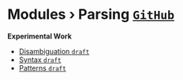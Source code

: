 ﻿# Modules › Parsing <span float-right><small>[<kbd>GitHub</kbd>](https://github.com/SMotaal/experimental/blob/master/modules/parsing/)</small></span>

**Experimental Work**

- [Disambiguation `draft`](./Disambiguation)
- [Syntax `draft`](./Syntax)
- [Patterns `draft`](./Patterns)
